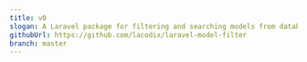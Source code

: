```yaml
---
title: v0
slogan: A Laravel package for filtering and searching models from database with ease.
githubUrl: https://github.com/lacodix/laravel-model-filter
branch: master
---
```

